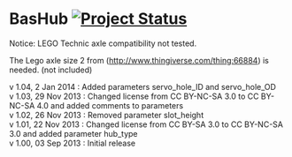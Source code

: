 BasHub [![Project Status](http://stillmaintained.com/basile-laderchi/BasHub.png)](http://stillmaintained.com/basile-laderchi/BasHub)
========
Notice: LEGO Technic axle compatibility not tested. 

The Lego axle size 2 from (http://www.thingiverse.com/thing:66884) is needed. (not included)

v 1.04,  2 Jan 2014 : Added parameters servo\_hole\_ID and servo\_hole\_OD  
v 1.03, 29 Nov 2013 : Changed license from CC BY-NC-SA 3.0 to CC BY-NC-SA 4.0 and added comments to parameters  
v 1.02, 26 Nov 2013 : Removed parameter slot\_height  
v 1.01, 22 Nov 2013 : Changed license from CC BY-SA 3.0 to CC BY-NC-SA 3.0 and added parameter hub\_type  
v 1.00, 03 Sep 2013 : Initial release

